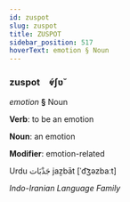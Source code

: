 ```yaml
---
id: zuspot
slug: zuspot
title: ZUSPOT
sidebar_position: 517
hoverText: emotion § Noun
---
```


### zuspot&emsp;<span kind="abugida">ⱴ́ʃʋ̆</span>

*emotion* **§** Noun

**Verb**: to be an emotion

**Noun**: an emotion

**Modifier**: emotion-related

Urdu  جَذْبَات jaẕbāt [ˈd͡ʒəzbaːt]

*Indo-Iranian Language Family*
